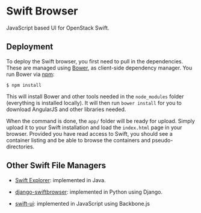 Swift Browser
=============

JavaScript based UI for OpenStack Swift.

Deployment
----------

To deploy the Swift browser, you first need to pull in the
dependencies. These are managed using [Bower][], as client-side
dependency manager. You run Bower via [npm][]:

    $ npm install

This will install Bower and other tools needed in the `node_modules`
folder (everything is installed locally). It will then run `bower
install` for you to download AngularJS and other libraries needed.

When the command is done, the `app/` folder will be ready for upload.
Simply upload it to your Swift installation and load the `index.html`
page in your browser. Provided you have read access to Swift, you
should see a container listing and be able to browse the containers
and pseudo-directories.

Other Swift File Managers
-------------------------

* [Swift Explorer][]: implemented in Java.

* [django-swiftbrowser][]: implemented in Python using Django.

* [swift-ui][]: implemented in JavaScript using Backbone.js

[Bower]: http://bower.io/
[npm]: https://www.npmjs.org/
[Swift Explorer]: http://www.619.io/swift-explorer
[django-swiftbrowser]: https://github.com/cschwede/django-swiftbrowser
[swift-ui]: https://github.com/fanatic/swift-ui

